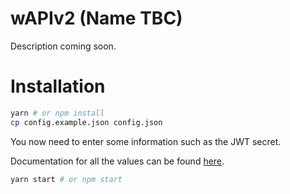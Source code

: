 # wAPIv2 (Name TBC)

Description coming soon.

# Installation

```sh
yarn # or npm install
cp config.example.json config.json
```

You now need to enter some information such as the JWT secret.

Documentation for all the values can be found [here](src/config.ts).

```sh
yarn start # or npm start
```
